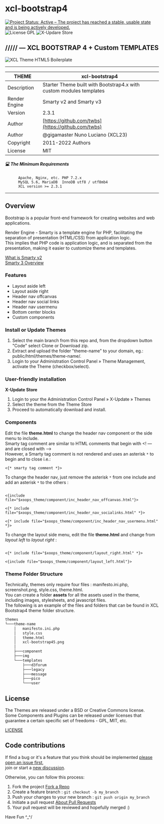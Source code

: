 # xcl-bootstrap4
[![Project Status: Active – The project has reached a stable, usable state and is being actively developed.](https://www.repostatus.org/badges/2.0.0/active.svg)](https://github.com/xoopscube/xcl)
![License GPL](https://img.shields.io/badge/License-GPL-green)
![X-Updare Store](https://img.shields.io/badge/X--Update%20Store-Pending-red)

## ///// — XCL BOOTSTRAP 4 + Custom TEMPLATES

![XCL Theme HTML5 Boilerplate](https://repository-images.githubusercontent.com/494114640/90688ec1-9e15-4f63-acbe-f1bf37e2952)
  

---

THEME | xcl-bootstrap4
------------ | -------------
Description | Starter Theme built with Bootstrap4.x with custom modules templates
Render Engine | Smarty v2 and Smarty v3
Version | 2.3.1
Author | [https://github.com/twbs](https://github.com/twbs)
Author | @gigamaster Nuno Luciano (XCL23)
Copyright | 2011-2022 Authors
License | MIT


##### :computer: The Minimum Requirements



          Apache, Nginx, etc. PHP 7.2.x
          MySQL 5.6, MariaDB  InnoDB utf8 / utf8mb4
          XCL version >= 2.3.1



-----


## Overview   

Bootstrap is a popular front-end framework for creating websites and web applications.

Render Engine - Smarty is a template engine for PHP, facilitating the separation of presentation (HTML/CSS) from application logic.  
This implies that PHP code is application logic, and is separated from the presentation, making it easier to customize theme and templates.

[What is Smarty v2](https://www.smarty.net/docsv2/en/what.is.smarty.tpl)    
[Smarty 3 Overview](https://www.smarty.net/v3_overview)    


### Features


- Layout aside left
- Layout aside right
- Header nav offcanvas
- Header nav social links
- Header nav usermenu
- Bottom center blocks
- Custom components   


### Install or Update Themes

1. Select the main branch from this repo and, from the dropdown button "Code" select Clone or Download zip.  
2. Extract and upload the folder "theme-name" to your domain, eg.: public/html/themes/theme-name/*.*  
3. Login to your Administration Control Panel » Theme Management, activate the Theme (checkbox/select).  

### User-friendly installation

**X-Update Store**  

1. Login to your the Administration Control Panel » X-Update » Themes    
2. Select the theme from the Theme Store    
3. Proceed to automatically download and install.

    
### Components 

Edit the file **theme.html** to change the header nav component or the side menu to include.    
Smarty tag comment are similar to HTML comments that begin with <! –– and are closed with ––>   
However, a Smarty tag comment is not rendered and uses an asterisk  `*`  to begin and to close i.e.:  

``` smarty
<{* smarty tag comment *}> 
```

To change the header nav, just remove the asterisk `*` from one include and
add an asterisk  `*`  to the others :    

``` smarty

<{include file="$xoops_theme/component/inc_header_nav_offcanvas.html"}>

<{* include file="$xoops_theme/component/inc_header_nav_socialinks.html" *}>

<{* include file="$xoops_theme/component/inc_header_nav_usermenu.html" *}>
```
    
To change the layout side menu, edit the file **theme.html** and change from _layout left_ to _layout right_ :    

``` smarty

<{* include file="$xoops_theme/component/layout_right.html" *}>

<{include file="$xoops_theme/component/layout_left.html"}>
```

### Theme Folder Structure

Technically, themes only require four files : manifesto.ini.php, screenshot.png, style.css, theme.html.   
You can create a folder **assets** for all the assets used in the theme, including images, stylesheets, and javascript files.    
The following is an example of the files and folders that can be found in XCL Bootstrap4 theme folder structure.</p>
        
```bash
themes
└───theme-name
    │   manifesto.ini.php
    │   style.css
    │   theme.html
    │   xcl-bootstrap45.png
    │
    ├───component
    ├───img
    └───templates
        ├───d3forum
        ├───legacy
        ├───message
        ├───pico
        └───user
```


License
-------

The Themes are released under a BSD or Creative Commons license.  
Some Components and Plugins can be released under licenses that   
guarantee a certain specific set of freedoms - GPL, MIT, etc.  

[LICENSE](LICENSE)

Code contributions
----------------

If find a bug or it's a feature that you think should be implemented [please open an issue first](https://github.com/xoopscube-themes/xcl-html5-boilerplate/issues),   
join or start a [new discussion](https://github.com/orgs/xoopscube-themes/discussions).    

Otherwise, you can follow this process:

1. Fork the project [Fork a Repo](http://help.github.com/fork-a-repo/)
2. Create a feature branch : `git checkout -b my_branch`
3. Push your changes to your new branch : `git push origin my_branch`
4. Initiate a pull request [About Pull Requests](https://docs.github.com/en/pull-requests/collaborating-with-pull-requests/proposing-changes-to-your-work-with-pull-requests/about-pull-requests)
5. Your pull request will be reviewed and hopefully merged :)

Have Fun ^_^/
